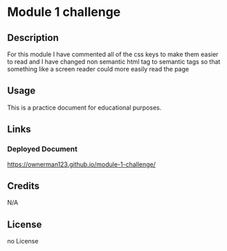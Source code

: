 # Module 1 challenge

## Description
 
 For this module I have commented all of the css keys to make them easier to read and I have changed  non semantic html tag to semantic tags so that something like a screen reader
could more easily read the page


## Usage

This is a practice document for educational purposes.


## Links

### Deployed Document
https://ownerman123.github.io/module-1-challenge/

## Credits

N/A

## License

no License
